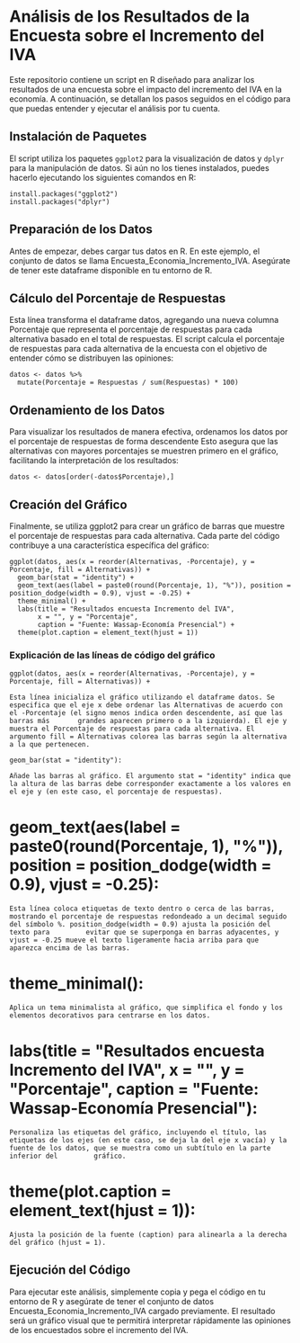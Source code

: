 # Análisis de los Resultados de la Encuesta sobre el Incremento del IVA
Este repositorio contiene un script en R diseñado para analizar los resultados de una encuesta sobre el impacto del incremento del IVA en la economía. A continuación, se detallan los pasos seguidos en el código para que puedas entender y ejecutar el análisis por tu cuenta.

## Instalación de Paquetes
El script utiliza los paquetes `ggplot2` para la visualización de datos y `dplyr` para la manipulación de datos. Si aún no los tienes instalados, puedes hacerlo ejecutando los siguientes comandos en R:

```
install.packages("ggplot2")
install.packages("dplyr")
```

## Preparación de los Datos
Antes de empezar, debes cargar tus datos en R. En este ejemplo, el conjunto de datos se llama Encuesta_Economia_Incremento_IVA. Asegúrate de tener este dataframe disponible en tu entorno de R.

## Cálculo del Porcentaje de Respuestas
Esta línea transforma el dataframe datos, agregando una nueva columna Porcentaje que representa el porcentaje de respuestas para cada alternativa basado en el total de respuestas.
El script calcula el porcentaje de respuestas para cada alternativa de la encuesta con el objetivo de entender cómo se distribuyen las opiniones:
```
datos <- datos %>%
  mutate(Porcentaje = Respuestas / sum(Respuestas) * 100)
```
## Ordenamiento de los Datos
Para visualizar los resultados de manera efectiva, ordenamos los datos por el porcentaje de respuestas de forma descendente
Esto asegura que las alternativas con mayores porcentajes se muestren primero en el gráfico, facilitando la interpretación de los resultados:
```
datos <- datos[order(-datos$Porcentaje),]
```

## Creación del Gráfico
Finalmente, se utiliza ggplot2 para crear un gráfico de barras que muestre el porcentaje de respuestas para cada alternativa.
Cada parte del código contribuye a una característica específica del gráfico:
```
ggplot(datos, aes(x = reorder(Alternativas, -Porcentaje), y = Porcentaje, fill = Alternativas)) +
  geom_bar(stat = "identity") +
  geom_text(aes(label = paste0(round(Porcentaje, 1), "%")), position = position_dodge(width = 0.9), vjust = -0.25) +
  theme_minimal() +
  labs(title = "Resultados encuesta Incremento del IVA",
       x = "", y = "Porcentaje",
       caption = "Fuente: Wassap-Economía Presencial") +
  theme(plot.caption = element_text(hjust = 1))
```
### Explicación de las líneas de código del gráfico
```
ggplot(datos, aes(x = reorder(Alternativas, -Porcentaje), y = Porcentaje, fill = Alternativas)) +
```
    Esta línea inicializa el gráfico utilizando el dataframe datos. Se especifica que el eje x debe ordenar las Alternativas de acuerdo con el -Porcentaje (el signo menos indica orden descendente, así que las barras más       grandes aparecen primero o a la izquierda). El eje y muestra el Porcentaje de respuestas para cada alternativa. El argumento fill = Alternativas colorea las barras según la alternativa a la que pertenecen.
```
geom_bar(stat = "identity"):
```
    Añade las barras al gráfico. El argumento stat = "identity" indica que la altura de las barras debe corresponder exactamente a los valores en el eje y (en este caso, el porcentaje de respuestas).

  # geom_text(aes(label = paste0(round(Porcentaje, 1), "%")), position = position_dodge(width = 0.9), vjust = -0.25): 
    Esta línea coloca etiquetas de texto dentro o cerca de las barras, mostrando el porcentaje de respuestas redondeado a un decimal seguido del símbolo %. position_dodge(width = 0.9) ajusta la posición del texto para         evitar que se superponga en barras adyacentes, y vjust = -0.25 mueve el texto ligeramente hacia arriba para que aparezca encima de las barras.

  # theme_minimal(): 
    Aplica un tema minimalista al gráfico, que simplifica el fondo y los elementos decorativos para centrarse en los datos.

  # labs(title = "Resultados encuesta Incremento del IVA", x = "", y = "Porcentaje", caption = "Fuente: Wassap-Economía Presencial"): 
    Personaliza las etiquetas del gráfico, incluyendo el título, las etiquetas de los ejes (en este caso, se deja la del eje x vacía) y la fuente de los datos, que se muestra como un subtítulo en la parte inferior del         gráfico.

  # theme(plot.caption = element_text(hjust = 1)): 
    Ajusta la posición de la fuente (caption) para alinearla a la derecha del gráfico (hjust = 1).

## Ejecución del Código
Para ejecutar este análisis, simplemente copia y pega el código en tu entorno de R y asegúrate de tener el conjunto de datos Encuesta_Economia_Incremento_IVA cargado previamente. El resultado será un gráfico visual que te permitirá interpretar rápidamente las opiniones de los encuestados sobre el incremento del IVA.

